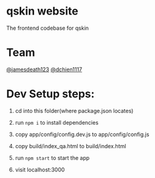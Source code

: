 # qskin website
The frontend codebase for qskin

# Team
[@jamesdeath123](https://github.com/jamesdeath123)
[@dchien1117](https://github.com/dchien1117)


# Dev Setup steps:

1. cd into this folder(where package.json locates)

2. run `npm i` to install dependencies

3. copy app/config/config.dev.js to app/config/config.js

4. copy build/index_qa.html to build/index.html

5. run `npm start` to start the app

6. visit localhost:3000
